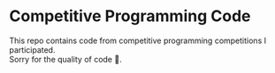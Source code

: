 # Competitive Programming Code

This repo contains code from competitive programming competitions I participated.<br>
Sorry for the quality of code :slightly_smiling_face:.
